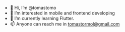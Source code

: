 - 👋 Hi, I’m @tomastomo
- 👀 I’m interested in mobile and frontend developing
- 🌱 I’m currently learning Flutter.
- 📫 Anyone can reach me in tomastormol@gmail.com

<!---
tomastomo/tomastomo is a ✨ special ✨ repository because its `README.md` (this file) appears on your GitHub profile.
You can click the Preview link to take a look at your changes.
--->
